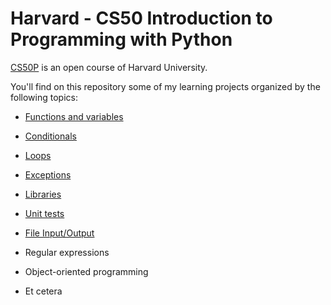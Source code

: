 # Harvard - CS50 Introduction to Programming with Python
[CS50P](https://cs50.harvard.edu/python/2022/) is an open course of Harvard University. 

You'll find on this repository some of my learning projects organized by the following topics:

- [Functions and variables](https://github.com/richardnj14/CS50_python/tree/main/function_variables)

- [Conditionals](https://github.com/richardnj14/CS50_python/tree/main/conditionals)

- [Loops](https://github.com/richardnj14/CS50_python/tree/main/loops)

- [Exceptions](https://github.com/richardnj14/CS50_python/tree/main/exceptions)

- [Libraries](https://github.com/richardnj14/CS50_python/tree/main/libraries)

- [Unit tests](https://github.com/richardnj14/CS50_python/tree/main/unit_tests)

- [File Input/Output](https://github.com/richardnj14/CS50_python/tree/main/file_input_output)

- Regular expressions

- Object-oriented programming

- Et cetera
